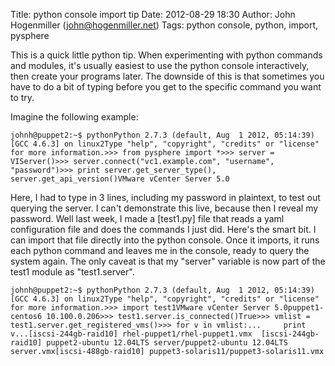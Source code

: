 Title: python console import tip
Date: 2012-08-29 18:30
Author: John Hogenmiller (john@hogenmiller.net)
Tags: python console, python, import, pysphere

This is a quick little python tip. When experimenting with python
commands and modules, it's usually easiest to use the python console
interactively, then create your programs later. The downside of this is
that sometimes you have to do a bit of typing before you get to the
specific command you want to try.

Imagine the following example:

~~~~ {.prettyprint}
johnh@puppet2:~$ pythonPython 2.7.3 (default, Aug  1 2012, 05:14:39)[GCC 4.6.3] on linux2Type "help", "copyright", "credits" or "license" for more information.>>> from pysphere import *>>> server = VIServer()>>> server.connect("vc1.example.com", "username", "password")>>> print server.get_server_type(), server.get_api_version()VMware vCenter Server 5.0
~~~~

Here, I had to type in 3 lines, including my password in plaintext, to
test out querying the server. I can't demonstrate this live, because
then I reveal my password. Well last week, I made a [test1.py] file that
reads a yaml configuration file and does the commands I just did. Here's
the smart bit. I can import that file directly into the python console.
Once it imports, it runs each python command and leaves me in the
console, ready to query the system again. The only caveat is that my
"server" variable is now part of the test1 module as "test1.server".

~~~~ {.prettyprint}
johnh@puppet2:~$ pythonPython 2.7.3 (default, Aug  1 2012, 05:14:39)[GCC 4.6.3] on linux2Type "help", "copyright", "credits" or "license" for more information.>>> import test1VMware vCenter Server 5.0puppet1-centos6 10.100.0.206>>> test1.server.is_connected()True>>> vmlist = test1.server.get_registered_vms()>>> for v in vmlist:...     print v...[iscsi-244gb-raid10] rhel-puppet1/rhel-puppet1.vmx  [iscsi-244gb-raid10] puppet2-ubuntu 12.04LTS server/puppet2-ubuntu 12.04LTS server.vmx[iscsi-488gb-raid10] puppet3-solaris11/puppet3-solaris11.vmx
~~~~
